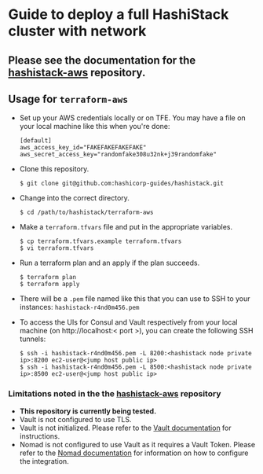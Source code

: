 # Guide to deploy a full HashiStack cluster with network

## Please see the documentation for the [hashistack-aws](https://github.com/hashicorp-modules/hashistack-aws) repository.

## Usage for `terraform-aws`
- Set up your AWS credentials locally or on TFE. You may have a file on your local machine like this when you're done:
  ```
  [default]
  aws_access_key_id="FAKEFAKEFAKEFAKE"
  aws_secret_access_key="randomfake308u32nk+j39randomfake"
  ```

- Clone this repository.
  ```
  $ git clone git@github.com:hashicorp-guides/hashistack.git
  ```

- Change into the correct directory.
  ```
  $ cd /path/to/hashistack/terraform-aws
  ```

- Make a `terraform.tfvars` file and put in the appropriate variables.
  ```
  $ cp terraform.tfvars.example terraform.tfvars
  $ vi terraform.tfvars
  ```

- Run a terraform plan and an apply if the plan succeeds.
  ```
  $ terraform plan
  $ terraform apply
  ```

- There will be a `.pem` file named like this that you can use to SSH to your instances: `hashistack-r4nd0m456.pem`

- To access the UIs for Consul and Vault respectively from your local machine (on http://localhost:< port >), you can create the following SSH tunnels:

  ```
  $ ssh -i hashistack-r4nd0m456.pem -L 8200:<hashistack node private ip>:8200 ec2-user@<jump host public ip>
  $ ssh -i hashistack-r4nd0m456.pem -L 8500:<hashistack node private ip>:8500 ec2-user@<jump host public ip>
  ```

### Limitations noted in the the [hashistack-aws](https://github.com/hashicorp-modules/hashistack-aws) repository
- **This repository is currently being tested.**
- Vault is not configured to use TLS.
- Vault is not initialized. Please refer to the [Vault documentation](https://www.vaultproject.io/docs/internals/architecture.html) for instructions.
- Nomad is not configured to use Vault as it requires a Vault Token. Please refer to the [Nomad documentation](https://www.nomadproject.io/docs/vault-integration/) for information on how to configure the integration.
